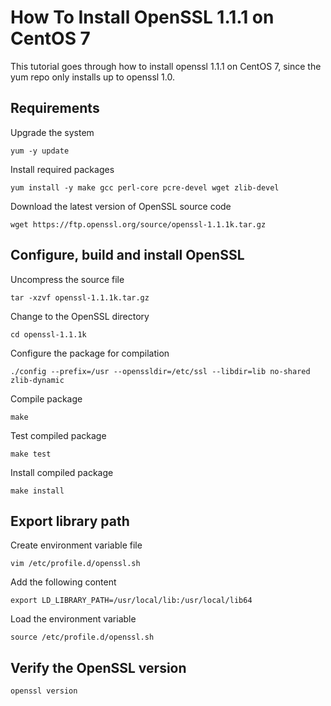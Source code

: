 # How To Install OpenSSL 1.1.1 on CentOS 7

This tutorial goes through how to install openssl 1.1.1 on CentOS 7, since the yum repo only installs up to openssl 1.0.

## Requirements

Upgrade the system

```
yum -y update
```

Install required packages

```
yum install -y make gcc perl-core pcre-devel wget zlib-devel
```

Download the latest version of OpenSSL source code

```
wget https://ftp.openssl.org/source/openssl-1.1.1k.tar.gz
```

## Configure, build and install OpenSSL

Uncompress the source file

```
tar -xzvf openssl-1.1.1k.tar.gz
```

Change to the OpenSSL directory

```
cd openssl-1.1.1k
```

Configure the package for compilation

```
./config --prefix=/usr --openssldir=/etc/ssl --libdir=lib no-shared zlib-dynamic
```

Compile package

```
make
```

Test compiled package

```
make test
```

Install compiled package

```
make install
```

## Export library path

Create environment variable file

```
vim /etc/profile.d/openssl.sh
```

Add the following content

```
export LD_LIBRARY_PATH=/usr/local/lib:/usr/local/lib64
```

Load the environment variable

```
source /etc/profile.d/openssl.sh
```

## Verify the OpenSSL version

```
openssl version
```
